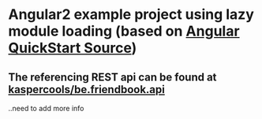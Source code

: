 # Angular2 example project using lazy module loading (based on [Angular QuickStart Source](https://github.com/angular/quickstart))

## The referencing REST api can be found at [kaspercools/be.friendbook.api](https://github.com/kaspercools/be.friendbook.api)

..need to add more info